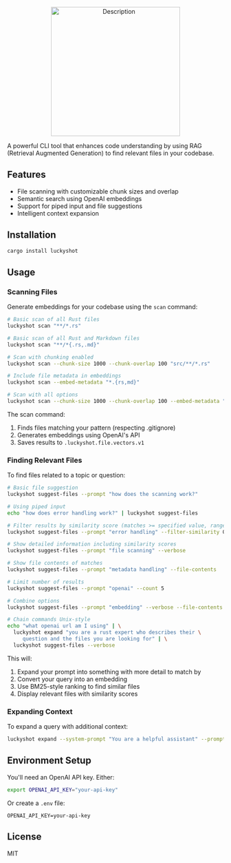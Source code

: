 
<p align="center">
  <img src="https://github.com/user-attachments/assets/b58cd03b-1cd8-4d97-b0e1-5498c83df2a3" alt="Description" width="300">
</p>

A powerful CLI tool that enhances code understanding by using RAG (Retrieval Augmented Generation) to find relevant files in your codebase.

## Features

- File scanning with customizable chunk sizes and overlap
- Semantic search using OpenAI embeddings
- Support for piped input and file suggestions
- Intelligent context expansion

## Installation

```bash
cargo install luckyshot
```

## Usage

### Scanning Files

Generate embeddings for your codebase using the `scan` command:

```bash
# Basic scan of all Rust files
luckyshot scan "**/*.rs"

# Basic scan of all Rust and Markdown files
luckyshot scan "**/*{.rs,.md}"

# Scan with chunking enabled
luckyshot scan --chunk-size 1000 --chunk-overlap 100 "src/**/*.rs"

# Include file metadata in embeddings
luckyshot scan --embed-metadata "*.{rs,md}"

# Scan with all options
luckyshot scan --chunk-size 1000 --chunk-overlap 100 --embed-metadata "**/*.rs"
```

The scan command:
1. Finds files matching your pattern (respecting .gitignore)
2. Generates embeddings using OpenAI's API
3. Saves results to `.luckyshot.file.vectors.v1`

### Finding Relevant Files

To find files related to a topic or question:

```bash
# Basic file suggestion
luckyshot suggest-files --prompt "how does the scanning work?"

# Using piped input
echo "how does error handling work?" | luckyshot suggest-files

# Filter results by similarity score (matches >= specified value, range 0.0 to 1.0)
luckyshot suggest-files --prompt "error handling" --filter-similarity 0.5

# Show detailed information including similarity scores
luckyshot suggest-files --prompt "file scanning" --verbose

# Show file contents of matches
luckyshot suggest-files --prompt "metadata handling" --file-contents

# Limit number of results
luckyshot suggest-files --prompt "openai" --count 5

# Combine options
luckyshot suggest-files --prompt "embedding" --verbose --file-contents --filter-similarity 0.7 --count 3

# Chain commands Unix-style
echo "what openai url am I using" | \
  luckyshot expand "you are a rust expert who describes their \
     question and the files you are looking for" | \
  luckyshot suggest-files --verbose
```

This will:
1. Expand your prompt into something with more detail to match by
2. Convert your query into an embedding
3. Use BM25-style ranking to find similar files
4. Display relevant files with similarity scores

### Expanding Context

To expand a query with additional context:

```bash
luckyshot expand --system-prompt "You are a helpful assistant" --prompt "describe the implementation"
```

## Environment Setup

You'll need an OpenAI API key. Either:

```bash
export OPENAI_API_KEY="your-api-key"
```

Or create a `.env` file:
```
OPENAI_API_KEY=your-api-key
```

## License

MIT

